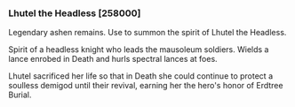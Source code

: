 ### Lhutel the Headless [258000]

Legendary ashen remains. Use to summon the spirit of Lhutel the Headless.

Spirit of a headless knight who leads the mausoleum soldiers. Wields a lance enrobed in Death and hurls spectral lances at foes.

Lhutel sacrificed her life so that in Death she could continue to protect a soulless demigod until their revival, earning her the hero's honor of Erdtree Burial.